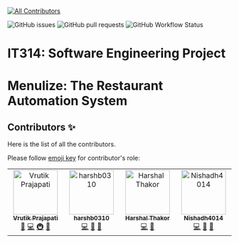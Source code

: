 [![All Contributors](https://img.shields.io/github/all-contributors/vrutik2809/IT314_project_14?color=blue)](#contributors)

![GitHub issues](https://img.shields.io/github/issues/vrutik2809/IT314_project_14)
![GitHub pull requests](https://img.shields.io/github/issues-pr/vrutik2809/IT314_project_14?logo=git)
![GitHub Workflow Status](https://img.shields.io/github/actions/workflow/status/vrutik2809/IT314_project_14/run_eslint_backend.yml?label=GitHub%20Workflows&logo=github)

# IT314: Software Engineering Project

# Menulize: The Restaurant Automation System

## Contributors ✨
Here is the list of all the contributors.

Please follow [emoji key](https://allcontributors.org/docs/en/emoji-key) for contributor's role:

<!-- ALL-CONTRIBUTORS-LIST:START - Do not remove or modify this section -->
<!-- prettier-ignore-start -->
<!-- markdownlint-disable -->
<table>
  <tbody>
    <tr>
      <td align="center" valign="top" width="14.28%"><a href="https://github.com/vrutik2809"><img src="https://avatars.githubusercontent.com/u/74986666?v=4?s=100" width="100px;" alt="Vrutik Prajapati"/><br /><sub><b>Vrutik Prajapati</b></sub></a><br /><a href="#projectManagement-vrutik2809" title="Project Management">📆</a> <a href="https://github.com/vrutik2809/IT314_project_14/commits?author=vrutik2809" title="Code">💻</a> <a href="#infra-vrutik2809" title="Infrastructure (Hosting, Build-Tools, etc)">🚇</a> <a href="#maintenance-vrutik2809" title="Maintenance">🚧</a></td>
      <td align="center" valign="top" width="14.28%"><a href="https://github.com/harshb0310"><img src="https://avatars.githubusercontent.com/u/77343146?v=4?s=100" width="100px;" alt="harshb0310"/><br /><sub><b>harshb0310</b></sub></a><br /><a href="https://github.com/vrutik2809/IT314_project_14/commits?author=harshb0310" title="Code">💻</a> <a href="#maintenance-harshb0310" title="Maintenance">🚧</a> <a href="#design-harshb0310" title="Design">🎨</a></td>
      <td align="center" valign="top" width="14.28%"><a href="https://github.com/hdt003"><img src="https://avatars.githubusercontent.com/u/95112264?v=4?s=100" width="100px;" alt="Harshal Thakor"/><br /><sub><b>Harshal Thakor</b></sub></a><br /><a href="https://github.com/vrutik2809/IT314_project_14/commits?author=hdt003" title="Code">💻</a> <a href="#design-hdt003" title="Design">🎨</a></td>
      <td align="center" valign="top" width="14.28%"><a href="https://github.com/Nishadh4014"><img src="https://avatars.githubusercontent.com/u/74643042?v=4?s=100" width="100px;" alt="Nishadh4014"/><br /><sub><b>Nishadh4014</b></sub></a><br /><a href="https://github.com/vrutik2809/IT314_project_14/commits?author=Nishadh4014" title="Code">💻</a> <a href="#ideas-Nishadh4014" title="Ideas, Planning, & Feedback">🤔</a> <a href="#design-Nishadh4014" title="Design">🎨</a></td>
    </tr>
  </tbody>
</table>

<!-- markdownlint-restore -->
<!-- prettier-ignore-end -->

<!-- ALL-CONTRIBUTORS-LIST:END -->

